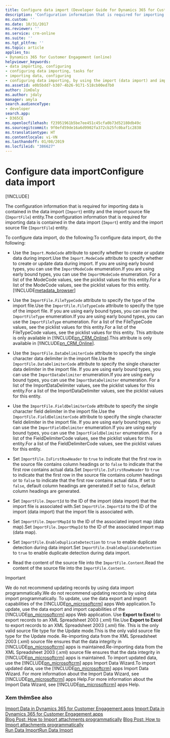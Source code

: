 ```yaml
---
title: Configure data import (Developer Guide for Dynamics 365 for Customer Engagement apps) | MicrosoftDocs
description: 'Configuration information that is required for importing data is contained in the data import entity and the import source file entity. '
ms.custom: ''
ms.date: 10/31/2017
ms.reviewer: ''
ms.service: crm-online
ms.suite: ''
ms.tgt_pltfrm: ''
ms.topic: article
applies_to:
- Dynamics 365 for Customer Engagement (online)
helpviewer_keywords:
- data importing, configuring
- configuring data importing, tasks for
- importing data, configuring
- configuring data importing, by using the import (data import) and import file (import source file) entities
ms.assetid: e0b5bdd7-b307-4b26-9171-518cb00ed7b0
author: JimDaly
ms.author: jdaly
manager: amyla
search.audienceType:
- developer
search.app:
- D365CE
ms.openlocfilehash: f23951961b5be7ee451c45cfa0b73d52180db49c
ms.sourcegitcommit: 9f0efd59de16a6d9902fa372cb25fc0baf1c2838
ms.translationtype: HT
ms.contentlocale: vi-VN
ms.lasthandoff: 01/08/2019
ms.locfileid: "386627"
---
```

# <a name="configure-data-import"></a><span data-ttu-id="96481-103">Configure data import</span><span class="sxs-lookup"><span data-stu-id="96481-103">Configure data import</span></span>

[!INCLUDE[](../includes/cc_applies_to_update_9_0_0.md)]

<span data-ttu-id="96481-104">The configuration information that is required for importing data is contained in the data import (`Import`) entity and the import source file (`ImportFile`) entity.</span><span class="sxs-lookup"><span data-stu-id="96481-104">The configuration information that is required for importing data is contained in the data import (`Import`) entity and the import source file (`ImportFile`) entity.</span></span>  
  
 <span data-ttu-id="96481-105">To configure data import, do the following:</span><span class="sxs-lookup"><span data-stu-id="96481-105">To configure data import, do the following:</span></span>  
  
- <span data-ttu-id="96481-106">Use the `Import.ModeCode` attribute to specify whether to create or update data during import.</span><span class="sxs-lookup"><span data-stu-id="96481-106">Use the `Import.ModeCode` attribute to specify whether to create or update data during import.</span></span> <span data-ttu-id="96481-107">If you are using early bound types, you can use the `ImportModeCode` enumeration.</span><span class="sxs-lookup"><span data-stu-id="96481-107">If you are using early bound types, you can use the `ImportModeCode` enumeration.</span></span> <span data-ttu-id="96481-108">For a list of the ModeCode values, see the picklist values for this entity.</span><span class="sxs-lookup"><span data-stu-id="96481-108">For a list of the ModeCode values, see the picklist values for this entity.</span></span> [!INCLUDE[metadata_browser](../includes/metadata-browser.md)]  
  
- <span data-ttu-id="96481-109">Use the `ImportFile.FileTypeCode` attribute to specify the type of the import file.</span><span class="sxs-lookup"><span data-stu-id="96481-109">Use the `ImportFile.FileTypeCode` attribute to specify the type of the import file.</span></span> <span data-ttu-id="96481-110">If you are using early bound types, you can use the `ImportFileType` enumeration.</span><span class="sxs-lookup"><span data-stu-id="96481-110">If you are using early bound types, you can use the `ImportFileType` enumeration.</span></span> <span data-ttu-id="96481-111">For a list of the FileTypeCode values, see the picklist values for this entity.</span><span class="sxs-lookup"><span data-stu-id="96481-111">For a list of the FileTypeCode values, see the picklist values for this entity.</span></span> <span data-ttu-id="96481-112">This attribute is only available in [!INCLUDE[pn_CRM_Online](../includes/pn-crm-online.md)].</span><span class="sxs-lookup"><span data-stu-id="96481-112">This attribute is only available in [!INCLUDE[pn_CRM_Online](../includes/pn-crm-online.md)].</span></span>  
  
- <span data-ttu-id="96481-113">Use the `ImportFile.DataDelimiterCode` attribute to specify the single character data delimiter in the import file.</span><span class="sxs-lookup"><span data-stu-id="96481-113">Use the `ImportFile.DataDelimiterCode` attribute to specify the single character data delimiter in the import file.</span></span> <span data-ttu-id="96481-114">If you are using early bound types, you can use the `ImportDataDelimiter` enumeration.</span><span class="sxs-lookup"><span data-stu-id="96481-114">If you are using early bound types, you can use the `ImportDataDelimiter` enumeration.</span></span> <span data-ttu-id="96481-115">For a list of the ImportDataDelimiter values, see the picklist values for this entity.</span><span class="sxs-lookup"><span data-stu-id="96481-115">For a list of the ImportDataDelimiter values, see the picklist values for this entity.</span></span>  
  
- <span data-ttu-id="96481-116">Use the `ImportFile.FieldDelimiterCode` attribute to specify the single character field delimiter in the import file.</span><span class="sxs-lookup"><span data-stu-id="96481-116">Use the `ImportFile.FieldDelimiterCode` attribute to specify the single character field delimiter in the import file.</span></span> <span data-ttu-id="96481-117">If you are using early bound types, you can use the `ImportFieldDelimiter` enumeration.</span><span class="sxs-lookup"><span data-stu-id="96481-117">If you are using early bound types, you can use the `ImportFieldDelimiter` enumeration.</span></span> <span data-ttu-id="96481-118">For a list of the FieldDelimiterCode values, see the picklist values for this entity.</span><span class="sxs-lookup"><span data-stu-id="96481-118">For a list of the FieldDelimiterCode values, see the picklist values for this entity.</span></span>  
  
- <span data-ttu-id="96481-119">Set `ImportFile.IsFirstRowHeader` to `true` to indicate that the first row in the source file contains column headings or to `false` to indicate that the first row contains actual data.</span><span class="sxs-lookup"><span data-stu-id="96481-119">Set `ImportFile.IsFirstRowHeader` to `true` to indicate that the first row in the source file contains column headings or to `false` to indicate that the first row contains actual data.</span></span> <span data-ttu-id="96481-120">If set to `false`, default column headings are generated.</span><span class="sxs-lookup"><span data-stu-id="96481-120">If set to `false`, default column headings are generated.</span></span>  
  
- <span data-ttu-id="96481-121">Set `ImportFile.ImportId` to the ID of the import (data import) that the import file is associated with.</span><span class="sxs-lookup"><span data-stu-id="96481-121">Set `ImportFile.ImportId` to the ID of the import (data import) that the import file is associated with.</span></span>  
  
- <span data-ttu-id="96481-122">Set `ImportFile.ImportMapId` to the ID of the associated import map (data map).</span><span class="sxs-lookup"><span data-stu-id="96481-122">Set `ImportFile.ImportMapId` to the ID of the associated import map (data map).</span></span>  
  
- <span data-ttu-id="96481-123">Set `ImportFile.EnableDuplicateDetection` to `true` to enable duplicate detection during data import.</span><span class="sxs-lookup"><span data-stu-id="96481-123">Set `ImportFile.EnableDuplicateDetection` to `true` to enable duplicate detection during data import.</span></span>  
  
- <span data-ttu-id="96481-124">Read the content of the source file into the `ImportFile.Content`.</span><span class="sxs-lookup"><span data-stu-id="96481-124">Read the content of the source file into the `ImportFile.Content`.</span></span>  
  
> [!IMPORTANT]
>  <span data-ttu-id="96481-125">We do not recommend updating records by using data import programmatically.</span><span class="sxs-lookup"><span data-stu-id="96481-125">We do not recommend updating records by using data import programmatically.</span></span> <span data-ttu-id="96481-126">To update, use the data export and import capabilities of the [!INCLUDE[pn_microsoftcrm](../includes/pn-microsoftcrm.md)] apps Web application.</span><span class="sxs-lookup"><span data-stu-id="96481-126">To update, use the data export and import capabilities of the [!INCLUDE[pn_microsoftcrm](../includes/pn-microsoftcrm.md)] apps Web application.</span></span> <span data-ttu-id="96481-127">Use **Export to Excel** to export records to an XML Spreadsheet 2003 (.xml) file.</span><span class="sxs-lookup"><span data-stu-id="96481-127">Use **Export to Excel** to export records to an XML Spreadsheet 2003 (.xml) file.</span></span> <span data-ttu-id="96481-128">This is the only valid source file type for the Update mode.</span><span class="sxs-lookup"><span data-stu-id="96481-128">This is the only valid source file type for the Update mode.</span></span> <span data-ttu-id="96481-129">Re-importing data from the XML Spreadsheet 2003 (.xml) source file ensures that the data integrity in [!INCLUDE[pn_microsoftcrm](../includes/pn-microsoftcrm.md)] apps is maintained.</span><span class="sxs-lookup"><span data-stu-id="96481-129">Re-importing data from the XML Spreadsheet 2003 (.xml) source file ensures that the data integrity in [!INCLUDE[pn_microsoftcrm](../includes/pn-microsoftcrm.md)] apps is maintained.</span></span> <span data-ttu-id="96481-130">To import updated data, use the [!INCLUDE[pn_microsoftcrm](../includes/pn-microsoftcrm.md)] apps Import Data Wizard.</span><span class="sxs-lookup"><span data-stu-id="96481-130">To import updated data, use the [!INCLUDE[pn_microsoftcrm](../includes/pn-microsoftcrm.md)] apps Import Data Wizard.</span></span> <span data-ttu-id="96481-131">For more information about the Import Data Wizard, see [!INCLUDE[pn_microsoftcrm](../includes/pn-microsoftcrm.md)] apps Help.</span><span class="sxs-lookup"><span data-stu-id="96481-131">For more information about the Import Data Wizard, see [!INCLUDE[pn_microsoftcrm](../includes/pn-microsoftcrm.md)] apps Help.</span></span>  
  
### <a name="see-also"></a><span data-ttu-id="96481-132">Xem thêm</span><span class="sxs-lookup"><span data-stu-id="96481-132">See also</span></span>  
 <span data-ttu-id="96481-133">[Import Data in Dynamics 365 for Customer Engagement apps](import-data.md) </span><span class="sxs-lookup"><span data-stu-id="96481-133">[Import Data in Dynamics 365 for Customer Engagement apps](import-data.md) </span></span>  
 <span data-ttu-id="96481-134">[Blog Post: How to Import attachments programmatically](http://blogs.msdn.com/b/crm/archive/2012/08/06/how-to-import-attachments-programmatically.aspx) </span><span class="sxs-lookup"><span data-stu-id="96481-134">[Blog Post: How to Import attachments programmatically](http://blogs.msdn.com/b/crm/archive/2012/08/06/how-to-import-attachments-programmatically.aspx) </span></span>  
 [<span data-ttu-id="96481-135">Run Data Import</span><span class="sxs-lookup"><span data-stu-id="96481-135">Run Data Import</span></span>](run-data-import.md)
